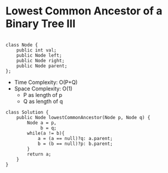 # Lowest Common Ancestor of a Binary Tree III

```

class Node {
    public int val;
    public Node left;
    public Node right;
    public Node parent;
};
```

- Time Complexity: O(P+Q)
- Space Complexity: O(1)
  - P as length of p
  - Q as length of q

```
class Solution {
    public Node lowestCommonAncestor(Node p, Node q) {
        Node a = p,
             b = q;
        while(a != b){
            a = (a == null)?q: a.parent;
            b = (b == null)?p: b.parent;
        }
        return a;
    }
}
```

